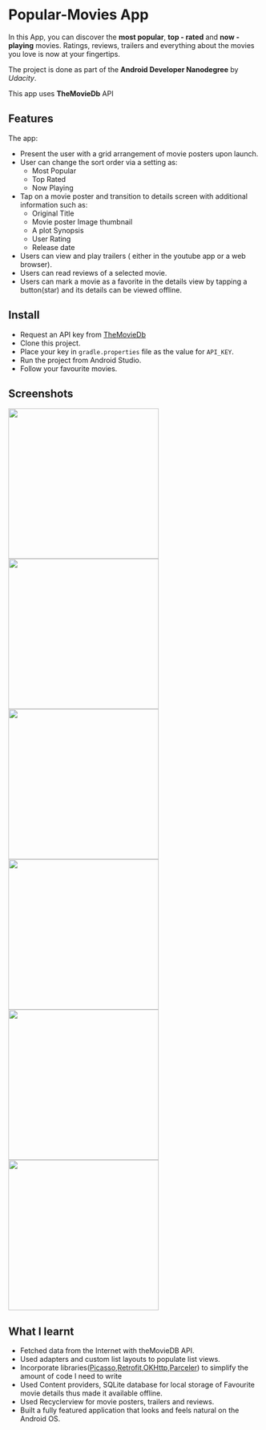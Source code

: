 # Popular-Movies App

In this App, you can discover the **most popular**, **top - rated** and **now - playing** movies. Ratings, reviews, trailers and everything about the movies you love is now at your fingertips.

The project is done as part of the **Android Developer Nanodegree** by _Udacity_.

This app uses **TheMovieDb** API 


## Features

The app:
- Present the user with a grid arrangement of movie posters upon launch.
- User can change the sort order via a setting as:
  * Most Popular
  * Top Rated
  * Now Playing
- Tap on a movie poster and transition to details screen with additional information such as:
  * Original Title
  * Movie poster Image thumbnail
  * A plot Synopsis
  * User Rating
  * Release date
- Users can view and play trailers ( either in the youtube app or a web browser).
- Users can read reviews of a selected movie.
- Users can mark a movie as a favorite in the details view by tapping a button(star) and its details can be viewed offline.


## Install 

- Request an API key from [TheMovieDb](https://www.themoviedb.org/)
- Clone this project.
- Place your key in `gradle.properties` file as the value for `API_KEY`.
- Run the project from Android Studio.
- Follow your favourite movies.


## Screenshots


<img src="/screenshots/pm7.jpg" width="300">

<img src="/screenshots/pm2.jpg" width="300">

<img src="/screenshots/pm4.jpg" width="300">

<img src="/screenshots/pm6.jpg" width="300">

<img src="/screenshots/pm1.jpg" width="300">

<img src="/screenshots/pm5.jpg" width="300">




## What I learnt

- Fetched data from the Internet with theMovieDB API.
- Used adapters and custom list layouts to populate list views.
- Incorporate libraries([Picasso](http://square.github.io/picasso/),[Retrofit](http://square.github.io/retrofit/),[OKHttp](http://square.github.io/okhttp/),[Parceler](https://github.com/johncarl81/parceler)) to simplify the amount of code I need to write
- Used Content providers, SQLite database for local storage of Favourite movie details thus made it available offline.
- Used Recyclerview for movie posters, trailers and reviews.
- Built a fully featured application that looks and feels natural on the Android OS.

